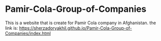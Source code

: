 # Pamir-Cola-Group-of-Companies
This is a website that is  create for Pamir Cola company in Afghanistan.
the link is: https://sherzadoryakhil.github.io/Pamir-Cola-Group-of-Companies/index.html
